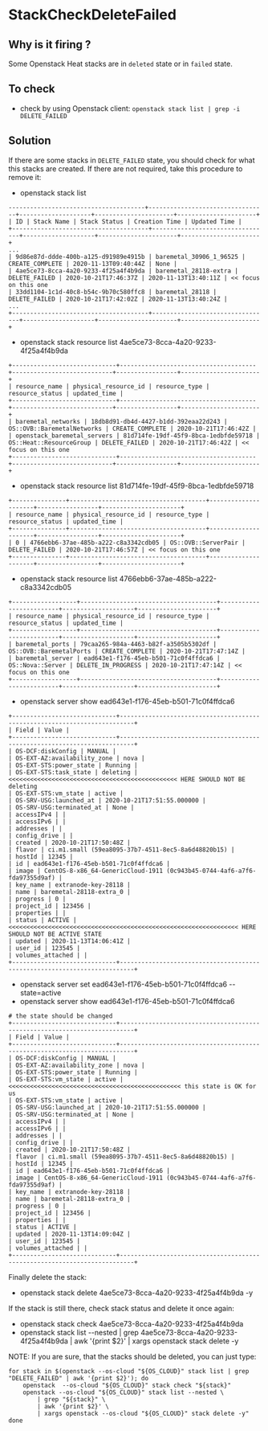 StackCheckDeleteFailed
======================

Why is it firing ?
------------------
Some Openstack Heat stacks are in `deleted` state or in `failed` state.

To check
--------
- check by using Openstack client: `openstack stack list | grep -i DELETE_FAILED`

Solution
--------
If there are some stacks in `DELETE_FAILED` state, you should check for what
this stacks are created. If there are not required, take this procedure to
remove it:

- openstack stack list
```
--------------------------------------+---------------------------------+--------------------+----------------------+----------------------+
| ID | Stack Name | Stack Status | Creation Time | Updated Time |
+--------------------------------------+---------------------------------+--------------------+----------------------+----------------------+
...
| 9d86e87d-ddde-400b-a125-d91989e4915b | baremetal_30906_1_96525 | CREATE_COMPLETE | 2020-11-13T09:40:44Z | None |
| 4ae5ce73-8cca-4a20-9233-4f25a4f4b9da | baremetal_28118-extra | DELETE_FAILED | 2020-10-21T17:46:37Z | 2020-11-13T13:40:11Z | << focus on this one
| 33dd1104-1c1d-40c8-b54c-9b70c580ffc8 | baremetal_28118 | DELETE_FAILED | 2020-10-21T17:42:02Z | 2020-11-13T13:40:24Z |
...
+--------------------------------------+---------------------------------+--------------------+----------------------+----------------------+
```
- openstack stack resource list 4ae5ce73-8cca-4a20-9233-4f25a4f4b9da
```
+-----------------------------+--------------------------------------+----------------------------+-----------------+----------------------+
| resource_name | physical_resource_id | resource_type | resource_status | updated_time |
+-----------------------------+--------------------------------------+----------------------------+-----------------+----------------------+
| baremetal_networks | 18db8d91-db4d-4427-b1dd-392eaa22d243 | OS::OVB::BaremetalNetworks | CREATE_COMPLETE | 2020-10-21T17:46:42Z |
| openstack_baremetal_servers | 81d714fe-19df-45f9-8bca-1edbfde59718 | OS::Heat::ResourceGroup | DELETE_FAILED | 2020-10-21T17:46:42Z | << focus on this one
+-----------------------------+--------------------------------------+----------------------------+-----------------+----------------------+
```
- openstack stack resource list 81d714fe-19df-45f9-8bca-1edbfde59718
```
+---------------+--------------------------------------+---------------------+-----------------+----------------------+
| resource_name | physical_resource_id | resource_type | resource_status | updated_time |
+---------------+--------------------------------------+---------------------+-----------------+----------------------+
| 0 | 4766ebb6-37ae-485b-a222-c8a3342cdb05 | OS::OVB::ServerPair | DELETE_FAILED | 2020-10-21T17:46:57Z | << focus on this one
+---------------+--------------------------------------+---------------------+-----------------+----------------------+
```
- openstack stack resource list 4766ebb6-37ae-485b-a222-c8a3342cdb05
```
+------------------+--------------------------------------+-------------------------+--------------------+----------------------+
| resource_name | physical_resource_id | resource_type | resource_status | updated_time |
+------------------+--------------------------------------+-------------------------+--------------------+----------------------+
| baremetal_ports | 79caa265-984a-4463-b82f-a3505b5302df | OS::OVB::BaremetalPorts | CREATE_COMPLETE | 2020-10-21T17:47:14Z |
| baremetal_server | ead643e1-f176-45eb-b501-71c0f4ffdca6 | OS::Nova::Server | DELETE_IN_PROGRESS | 2020-10-21T17:47:14Z | << focus on this one
+------------------+--------------------------------------+-------------------------+--------------------+----------------------+
```
- openstack server show ead643e1-f176-45eb-b501-71c0f4ffdca6
```
+-----------------------------+--------------------------------------------------------------------------+
| Field | Value |
+-----------------------------+--------------------------------------------------------------------------+
| OS-DCF:diskConfig | MANUAL |
| OS-EXT-AZ:availability_zone | nova |
| OS-EXT-STS:power_state | Running |
| OS-EXT-STS:task_state | deleting | <<<<<<<<<<<<<<<<<<<<<<<<<<<<<<<<<<<<<<<<<<<<<<< HERE SHOULD NOT BE deleting
| OS-EXT-STS:vm_state | active |
| OS-SRV-USG:launched_at | 2020-10-21T17:51:55.000000 |
| OS-SRV-USG:terminated_at | None |
| accessIPv4 | |
| accessIPv6 | |
| addresses | |
| config_drive | |
| created | 2020-10-21T17:50:48Z |
| flavor | ci.m1.small (59ea8095-37b7-4511-8ec5-8a6d48820b15) |
| hostId | 12345 |
| id | ead643e1-f176-45eb-b501-71c0f4ffdca6 |
| image | CentOS-8-x86_64-GenericCloud-1911 (0c943b45-0744-4af6-a7f6-fda97355d9af) |
| key_name | extranode-key-28118 |
| name | baremetal-28118-extra_0 |
| progress | 0 |
| project_id | 123456 |
| properties | |
| status | ACTIVE | <<<<<<<<<<<<<<<<<<<<<<<<<<<<<<<<<<<<<<<<<<<<<<<<<<<<<<<<<<<<<<<< HERE SHOULD NOT BE ACTIVE STATE
| updated | 2020-11-13T14:06:41Z |
| user_id | 123545 |
| volumes_attached | |
+-----------------------------+--------------------------------------------------------------------------+
```
- openstack server set ead643e1-f176-45eb-b501-71c0f4ffdca6 --state=active
- openstack server show ead643e1-f176-45eb-b501-71c0f4ffdca6
```
# the state should be changed
+-----------------------------+--------------------------------------------------------------------------+
| Field | Value |
+-----------------------------+--------------------------------------------------------------------------+
| OS-DCF:diskConfig | MANUAL |
| OS-EXT-AZ:availability_zone | nova |
| OS-EXT-STS:power_state | Running |
| OS-EXT-STS:vm_state | active | <<<<<<<<<<<<<<<<<<<<<<<<<<<<<<<<<<<<<<<<<<<<<<<< this state is OK for us
| OS-EXT-STS:vm_state | active |
| OS-SRV-USG:launched_at | 2020-10-21T17:51:55.000000 |
| OS-SRV-USG:terminated_at | None |
| accessIPv4 | |
| accessIPv6 | |
| addresses | |
| config_drive | |
| created | 2020-10-21T17:50:48Z |
| flavor | ci.m1.small (59ea8095-37b7-4511-8ec5-8a6d48820b15) |
| hostId | 12345 |
| id | ead643e1-f176-45eb-b501-71c0f4ffdca6 |
| image | CentOS-8-x86_64-GenericCloud-1911 (0c943b45-0744-4af6-a7f6-fda97355d9af) |
| key_name | extranode-key-28118 |
| name | baremetal-28118-extra_0 |
| progress | 0 |
| project_id | 123456 |
| properties | |
| status | ACTIVE |
| updated | 2020-11-13T14:09:04Z |
| user_id | 123545 |
| volumes_attached | |
+-----------------------------+--------------------------------------------------------------------------+
```

Finally delete the stack:
- openstack stack delete 4ae5ce73-8cca-4a20-9233-4f25a4f4b9da -y

If the stack is still there, check stack status and delete it once again:
- openstack stack check 4ae5ce73-8cca-4a20-9233-4f25a4f4b9da
- openstack stack list --nested | grep 4ae5ce73-8cca-4a20-9233-4f25a4f4b9da | awk '{print $2}' | xargs openstack stack delete -y

NOTE:
If you are sure, that the stacks should be deleted, you can just type:
```
for stack in $(openstack --os-cloud "${OS_CLOUD}" stack list | grep "DELETE_FAILED" | awk '{print $2}'); do
    openstack  --os-cloud "${OS_CLOUD}" stack check "${stack}"
    openstack --os-cloud "${OS_CLOUD}" stack list --nested \
        | grep "${stack}" \
        | awk '{print $2}' \
        | xargs openstack --os-cloud "${OS_CLOUD}" stack delete -y"
done
```
